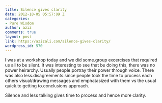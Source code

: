 ```yaml
---
title: Silence gives clarity
date: 2012-10-05 05:57:09 Z
categories:
- Pure Wisdom
author: aziz
comments: true
layout: post
link: https://azizali.com/silence-gives-clarity/
wordpress_id: 570
---
```


I was at a workshop today and we did some.group excercises that required us all to be silent. It was interesting to see that bu doing this, there was no power heirarchy. Usually people.portray their power through voice. There was also less.disagreements since people took the time to process each others visual/drawing messages and emphatasized with them vs the usual quick.to getting to.conclusions approach.

Silence and less talking gives time to process and hence more clarity.  
